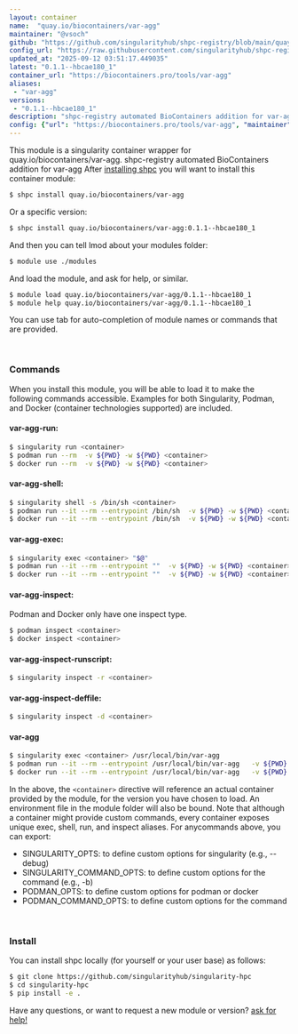 ```yaml
---
layout: container
name:  "quay.io/biocontainers/var-agg"
maintainer: "@vsoch"
github: "https://github.com/singularityhub/shpc-registry/blob/main/quay.io/biocontainers/var-agg/container.yaml"
config_url: "https://raw.githubusercontent.com/singularityhub/shpc-registry/main/quay.io/biocontainers/var-agg/container.yaml"
updated_at: "2025-09-12 03:51:17.449035"
latest: "0.1.1--hbcae180_1"
container_url: "https://biocontainers.pro/tools/var-agg"
aliases:
 - "var-agg"
versions:
 - "0.1.1--hbcae180_1"
description: "shpc-registry automated BioContainers addition for var-agg"
config: {"url": "https://biocontainers.pro/tools/var-agg", "maintainer": "@vsoch", "description": "shpc-registry automated BioContainers addition for var-agg", "latest": {"0.1.1--hbcae180_1": "sha256:c825883dcd89ec0c7a2715157b7d6e312acff23496985c079a596ba879392973"}, "tags": {"0.1.1--hbcae180_1": "sha256:c825883dcd89ec0c7a2715157b7d6e312acff23496985c079a596ba879392973"}, "docker": "quay.io/biocontainers/var-agg", "aliases": {"var-agg": "/usr/local/bin/var-agg"}}
---
```


This module is a singularity container wrapper for quay.io/biocontainers/var-agg.
shpc-registry automated BioContainers addition for var-agg
After [installing shpc](#install) you will want to install this container module:


```bash
$ shpc install quay.io/biocontainers/var-agg
```

Or a specific version:

```bash
$ shpc install quay.io/biocontainers/var-agg:0.1.1--hbcae180_1
```

And then you can tell lmod about your modules folder:

```bash
$ module use ./modules
```

And load the module, and ask for help, or similar.

```bash
$ module load quay.io/biocontainers/var-agg/0.1.1--hbcae180_1
$ module help quay.io/biocontainers/var-agg/0.1.1--hbcae180_1
```

You can use tab for auto-completion of module names or commands that are provided.

<br>

### Commands

When you install this module, you will be able to load it to make the following commands accessible.
Examples for both Singularity, Podman, and Docker (container technologies supported) are included.

#### var-agg-run:

```bash
$ singularity run <container>
$ podman run --rm  -v ${PWD} -w ${PWD} <container>
$ docker run --rm  -v ${PWD} -w ${PWD} <container>
```

#### var-agg-shell:

```bash
$ singularity shell -s /bin/sh <container>
$ podman run --it --rm --entrypoint /bin/sh  -v ${PWD} -w ${PWD} <container>
$ docker run --it --rm --entrypoint /bin/sh  -v ${PWD} -w ${PWD} <container>
```

#### var-agg-exec:

```bash
$ singularity exec <container> "$@"
$ podman run --it --rm --entrypoint ""  -v ${PWD} -w ${PWD} <container> "$@"
$ docker run --it --rm --entrypoint ""  -v ${PWD} -w ${PWD} <container> "$@"
```

#### var-agg-inspect:

Podman and Docker only have one inspect type.

```bash
$ podman inspect <container>
$ docker inspect <container>
```

#### var-agg-inspect-runscript:

```bash
$ singularity inspect -r <container>
```

#### var-agg-inspect-deffile:

```bash
$ singularity inspect -d <container>
```


#### var-agg

```bash
$ singularity exec <container> /usr/local/bin/var-agg
$ podman run --it --rm --entrypoint /usr/local/bin/var-agg   -v ${PWD} -w ${PWD} <container> -c " $@"
$ docker run --it --rm --entrypoint /usr/local/bin/var-agg   -v ${PWD} -w ${PWD} <container> -c " $@"
```



In the above, the `<container>` directive will reference an actual container provided
by the module, for the version you have chosen to load. An environment file in the
module folder will also be bound. Note that although a container
might provide custom commands, every container exposes unique exec, shell, run, and
inspect aliases. For anycommands above, you can export:

 - SINGULARITY_OPTS: to define custom options for singularity (e.g., --debug)
 - SINGULARITY_COMMAND_OPTS: to define custom options for the command (e.g., -b)
 - PODMAN_OPTS: to define custom options for podman or docker
 - PODMAN_COMMAND_OPTS: to define custom options for the command

<br>

### Install

You can install shpc locally (for yourself or your user base) as follows:

```bash
$ git clone https://github.com/singularityhub/singularity-hpc
$ cd singularity-hpc
$ pip install -e .
```

Have any questions, or want to request a new module or version? [ask for help!](https://github.com/singularityhub/singularity-hpc/issues)